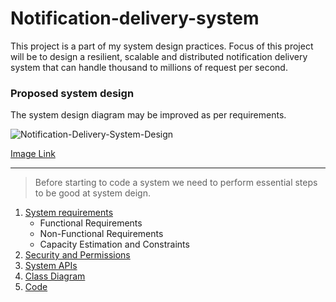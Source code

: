 # Notification-delivery-system
This project is a part of my system design practices. Focus of this project will be to design a resilient, scalable and distributed notification delivery system that can handle thousand to millions of request per second.

### Proposed system design
The system design diagram may be improved as per requirements.

![Notification-Delivery-System-Design](https://i.ibb.co/cXJ6sxj/notification-delivery-system.png)

[Image Link](https://ibb.co/93nbdG7)

---

> Before starting to code a system we need to perform essential steps to be good at system deign.
1. [System requirements](https://github.com/hardeeksharma/Notification-delivery-system-design/blob/master/system-requirements/README.md)
    - Functional Requirements
    - Non-Functional Requirements
    - Capacity Estimation and Constraints
2. [Security and Permissions](#)
3. [System APIs](#)
4. [Class Diagram](#)
5. [Code](#)
